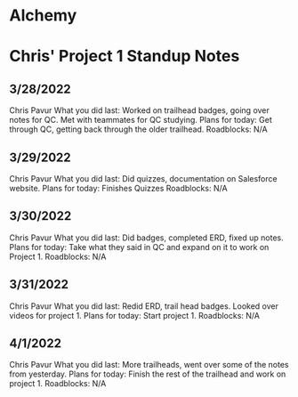 # Alchemy
# Chris' Project 1 Standup Notes

## 3/28/2022
Chris Pavur What you did last: Worked on trailhead badges, going over notes for QC. Met with teammates for QC studying. Plans for today: Get through QC, getting back through the older trailhead. Roadblocks: N/A

## 3/29/2022
Chris Pavur What you did last: Did quizzes, documentation on Salesforce website. Plans for today: Finishes Quizzes Roadblocks: N/A

## 3/30/2022
Chris Pavur What you did last: Did badges, completed ERD, fixed up notes. Plans for today: Take what they said in QC and expand on it to work on Project 1. Roadblocks: N/A

## 3/31/2022
Chris Pavur What you did last: Redid ERD, trail head badges. Looked over videos for project 1. Plans for today: Start project 1. Roadblocks: N/A

## 4/1/2022
Chris Pavur What you did last: More trailheads, went over some of the notes from yesterday. Plans for today: Finish the rest of the trailhead and work on project 1. Roadblocks: N/A
